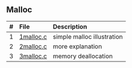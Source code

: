## Malloc 
|#|File|Description|
|:--|:--|:--|
|1|[1malloc.c](./1malloc.c)|simple malloc illustration|
|2|[2malloc.c](./2malloc.c)|more explanation|
|3|[3malloc.c](./3malloc.c)|memory deallocation|

